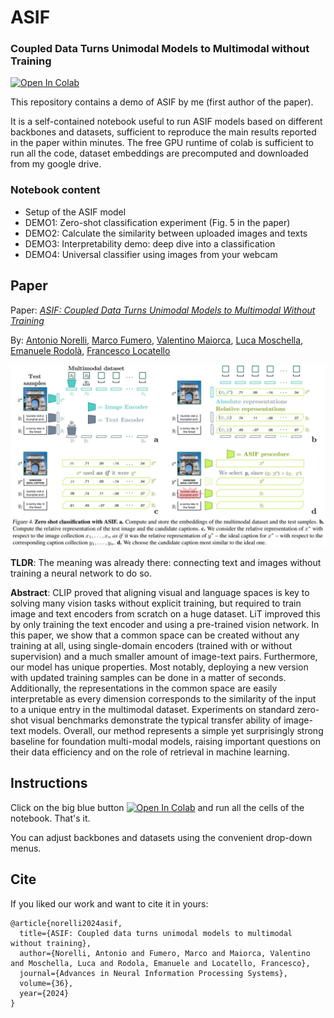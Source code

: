 # ASIF
### Coupled Data Turns Unimodal Models to Multimodal without Training

[![Open In Colab](https://colab.research.google.com/assets/colab-badge.svg)](https://colab.research.google.com/github/noranta4/ASIF/blob/main/ASIF_colab_demo.ipynb)

This repository contains a demo of ASIF by me (first author of the paper).

It is a self-contained notebook useful to run ASIF models based on different backbones and datasets, sufficient to reproduce the main results reported in the paper within minutes. The free GPU runtime of colab is sufficient to run all the code, dataset embeddings are precomputed and downloaded from my google drive.

### Notebook content
- Setup of the ASIF model
- DEMO1: Zero-shot classification experiment (Fig. 5 in the paper)
- DEMO2: Calculate the similarity between uploaded images and texts
- DEMO3: Interpretability demo: deep dive into a classification
- DEMO4: Universal classifier using images from your webcam 

## Paper

Paper: [*ASIF: Coupled Data Turns Unimodal Models to Multimodal Without Training*](https://arxiv.org/abs/2210.01738)

By: [Antonio Norelli](https://noranta4.com/),
[Marco Fumero](https://gladia.di.uniroma1.it/authors/fumero/),
[Valentino Maiorca](https://gladia.di.uniroma1.it/authors/maiorca/)\,
[Luca Moschella](https://luca.moschella.dev/)\,
[Emanuele Rodolà](https://gladia.di.uniroma1.it/authors/rodola/),
[Francesco Locatello](https://www.francescolocatello.com/)

<img src="https://github.com/noranta4/ASIF/blob/main/asif_teaser.JPG" alt="Image" width="800">

**TLDR**: The meaning was already there: connecting text and images without training a neural network to do so.

**Abstract**: CLIP proved that aligning visual and language spaces is key to solving many vision tasks without explicit training, but required to train image and text encoders from scratch on a huge dataset. LiT improved this by only training the text encoder and using a pre-trained vision network. In this paper, we show that a common space can be created without any training at all, using single-domain encoders (trained with or without supervision) and a much smaller amount of image-text pairs. Furthermore, our model has unique properties. Most notably, deploying a new version with updated training samples can be done in a matter of seconds. Additionally, the representations in the common space are easily interpretable as every dimension corresponds to the similarity of the input to a unique entry in the multimodal dataset. Experiments on standard zero-shot visual benchmarks demonstrate the typical transfer ability of image-text models. Overall, our method represents a simple yet surprisingly strong baseline for foundation multi-modal models, raising important questions on their data efficiency and on the role of retrieval in machine learning.


## Instructions

Click on the big blue button [![Open In Colab](https://colab.research.google.com/assets/colab-badge.svg)](https://colab.research.google.com/github/noranta4/ASIF/blob/main/ASIF_colab_demo.ipynb) and run all the cells of the notebook. That's it.

You can adjust backbones and datasets using the convenient drop-down menus. 

## Cite
If you liked our work and want to cite it in yours:
```
@article{norelli2024asif,
  title={ASIF: Coupled data turns unimodal models to multimodal without training},
  author={Norelli, Antonio and Fumero, Marco and Maiorca, Valentino and Moschella, Luca and Rodola, Emanuele and Locatello, Francesco},
  journal={Advances in Neural Information Processing Systems},
  volume={36},
  year={2024}
}
```
